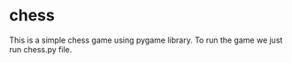 # chess
This is a simple chess game using pygame library.
To run the game we just run chess.py file.

